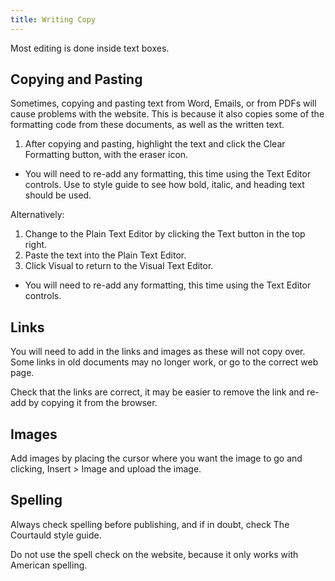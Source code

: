```yaml
---
title: Writing Copy
---
```

Most editing is done inside text boxes.
## Copying and Pasting

Sometimes, copying and pasting text from Word, Emails, or from PDFs will cause problems with the website. This is because it also copies some of the formatting code from these documents, as well as the written text.

1. After copying and pasting, highlight the text and click the Clear Formatting button, with the eraser icon.
* You will need to re-add any formatting, this time using the Text Editor controls. Use to style guide to see how bold, italic, and heading text should be used.

Alternatively:
1. Change to the Plain Text Editor by clicking the Text button in the top right.
2. Paste the text into the Plain Text Editor.
3. Click Visual to return to the Visual Text Editor.
* You will need to re-add any formatting, this time using the Text Editor controls.

## Links

You will need to add in the links and images as these will not copy over. Some links in old documents may no longer work, or go to the correct web page.

Check that the links are correct, it may be easier to remove the link and re-add by copying it from the browser.

## Images

Add images by placing the cursor where you want the image to go and clicking, Insert > Image and upload the image.

## Spelling

Always check spelling before publishing, and if in doubt, check The Courtauld style guide.

Do not use the spell check on the website, because it only works with American spelling.
